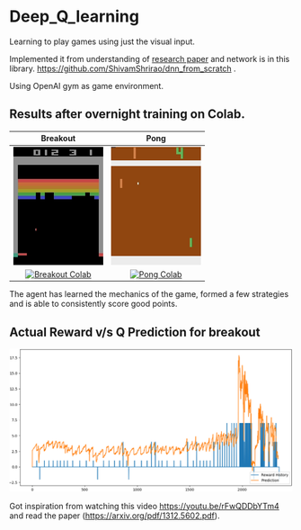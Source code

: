 # Deep_Q_learning

Learning to play games using just the visual input.

Implemented it from understanding of [research paper](https://arxiv.org/pdf/1312.5602.pdf) and network is in this library. https://github.com/ShivamShrirao/dnn_from_scratch .

Using OpenAI gym as game environment.

## Results after overnight training on Colab.
Breakout                        |     Pong
:------------------------------:|:-------------------------------:
![Breakout](/pics/breakout.gif) | ![Pong](/pics/pong.gif)
[![Breakout Colab](https://colab.research.google.com/assets/colab-badge.svg)](https://colab.research.google.com/github/ShivamShrirao/deep_Q_learning_from_scratch/blob/master/Breakout_Deep_Q_RL.ipynb) | [![Pong Colab](https://colab.research.google.com/assets/colab-badge.svg)](https://colab.research.google.com/github/ShivamShrirao/deep_Q_learning_from_scratch/blob/master/Pong_Deep_Q_RL.ipynb)

The agent has learned the mechanics of the game, formed a few strategies and is able to consistently score good points.

## Actual Reward v/s Q Prediction for breakout
![RewardVprediction](/pics/Figure_breakout.png)

Got inspiration from watching this video https://youtu.be/rFwQDDbYTm4 and read the paper (https://arxiv.org/pdf/1312.5602.pdf).
